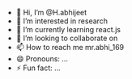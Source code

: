 - 👋 Hi, I’m @H.abhijeet
- 👀 I’m interested in research 
- 🌱 I’m currently learning react.js
- 💞️ I’m looking to collaborate on 
- 📫 How to reach me mr.abhi_169
- 😄 Pronouns: ...
- ⚡ Fun fact: ...

<!---
Habhijeet/Habhijeet is a ✨ special ✨ repository because its `README.md` (this file) appears on your GitHub profile.
You can click the Preview link to take a look at your changes.
--->
